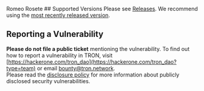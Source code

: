 Romeo Rosete ## Supported Versions
Please see [Releases](https://github.com/tronprotocol/java-tron/releases). We recommend using the [most recently released version](https://github.com/tronprotocol/java-tron/releases/latest).

## Reporting a Vulnerability
**Please do not file a public ticket** mentioning the vulnerability.
To find out how to report a vulnerability in TRON, visit [https://hackerone.com/tron_dao](https://hackerone.com/tron_dao?type=team) or email [bounty@tron.network](mailto:bounty@tron.network).  
Please read the [disclosure policy](https://www.hackerone.com/disclosure-guidelines) for more information about publicly disclosed security vulnerabilities.
